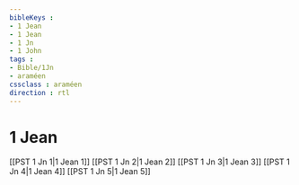 ```yaml
---
bibleKeys : 
- 1 Jean
- 1 Jean
- 1 Jn
- 1 John
tags : 
- Bible/1Jn
- araméen
cssclass : araméen
direction : rtl
---
```


# 1 Jean

[[PST 1 Jn 1|1 Jean 1]]
[[PST 1 Jn 2|1 Jean 2]]
[[PST 1 Jn 3|1 Jean 3]]
[[PST 1 Jn 4|1 Jean 4]]
[[PST 1 Jn 5|1 Jean 5]]
